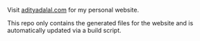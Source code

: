 Visit [adityadalal.com](http://adityadalal.com) for my personal website.

This repo only contains the generated files for the website and is automatically updated via a build script.